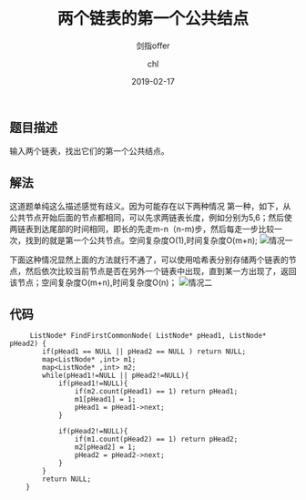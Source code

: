 ﻿---
layout:     post
title:      "两个链表的第一个公共结点"
subtitle:   "剑指offer"
date:       2019-02-17
author:     "chl"
header-img: "/img/jzoffer.jpg"
tags:
    - 剑指offer
--- 

## 题目描述
输入两个链表，找出它们的第一个公共结点。

## 解法
这道题单纯这么描述感觉有歧义。因为可能存在以下两种情况
第一种，如下，从公共节点开始后面的节点都相同，可以先求两链表长度，例如分别为5,6；然后使两链表到达尾部的时间相同，即长的先走m-n（n-m)步，然后每走一步比较一次，找到的就是第一个公共节点。空间复杂度O(1),时间复杂度O(m+n);
![情况一](https://leanote.com/api/file/getImage?fileId=5d4a2315ab6441363f000323)


下面这种情况显然上面的方法就行不通了，可以使用哈希表分别存储两个链表的节点，然后依次比较当前节点是否在另外一个链表中出现，直到某一方出现了，返回该节点；空间复杂度O(m+n),时间复杂度O(n)；
![情况二](https://leanote.com/api/file/getImage?fileId=5d4a2315ab6441363f000322)

## 代码
```
     ListNode* FindFirstCommonNode( ListNode* pHead1, ListNode* pHead2) {
        if(pHead1 == NULL || pHead2 == NULL ) return NULL;
        map<ListNode* ,int> m1;
        map<ListNode* ,int> m2;
        while(pHead1!=NULL || pHead2!=NULL){
            if(pHead1!=NULL){
                if(m2.count(pHead1) == 1) return pHead1;
                m1[pHead1] = 1;
                pHead1 = pHead1->next;
            }
            
            if(pHead2!=NULL){
                if(m1.count(pHead2) == 1) return pHead2;
                m2[pHead2] = 1;
                pHead2 = pHead2->next;
            }
        }
        return NULL;
    }
```

